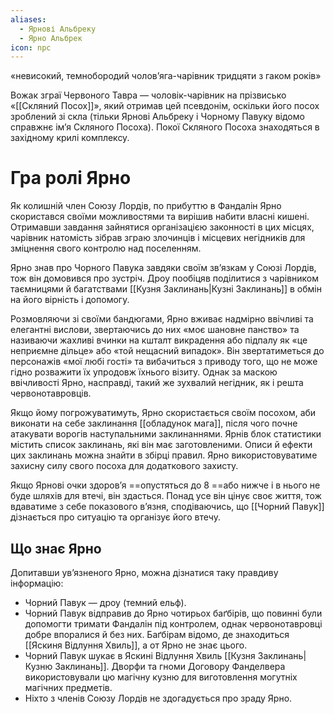 ```yaml
---
aliases:
  - Ярнові Альбреку
  - Ярно Альбрек
icon: npc
---
```

«невисокий, темнобородий чолов’яга-чарівник тридцяти з гаком років»

Вожак зграї Червоного Тавра — чоловік-чарівник на прізвисько «[[Скляний Посох]]», який отримав цей псевдонім, оскільки його посох зроблений зі скла (тільки Ярнові Альбреку і Чорному Павуку відомо справжнє ім’я Скляного Посоха). Покої Cкляного Посоха знаходяться в західному крилі комплексу.

# Гра ролі Ярно
Як колишній член Союзу Лордів, по прибуттю в Фандалін Ярно скористався своїми можливостями та вирішив набити власні кишені. Отримавши завдання зайнятися організацією законності в цих місцях, чарівник натомість зібрав зграю злочинців і місцевих негідників для зміцнення свого контролю над поселенням.

Ярно знав про Чорного Павука завдяки своїм зв’язкам у Союзі Лордів, тож він домовився про зустріч. Дроу пообіцяв поділитися з чарівником таємницями й багатствами [[Кузня Заклинань|Кузні Заклинань]] в обмін на його вірність і допомогу.

Розмовляючи зі своїми бандюгами, Ярно вживає надмірно ввічливі та елегантні вислови, звертаючись до них «моє шановне панство» та називаючи жахливі вчинки на кшталт викрадення або підпалу як «це неприємне дільце» або «той нещасний випадок». Він звертатиметься до персонажів «мої любі гості» та вибачиться з приводу того, що не може гідно розважити їх упродовж їхнього візиту. Однак за маскою ввічливості Ярно, насправді, такий же зухвалий негідник, як і решта червонотавровців.

Якщо йому погрожуватимуть, Ярно скористається своїм посохом, аби
виконати на себе заклинання [[обладунок мага]], після чого почне атакувати ворогів наступальними заклинаннями. Ярнів блок статистики містить список
заклинань, які він має заготовленими. Описи й ефекти цих заклинань можна
знайти в збірці правил. Ярно використовуватиме захисну силу свого посоха для додаткового захисту.

Якщо Ярнові очки здоров’я ==опустяться до 8 ==або нижче і в нього не буде шляхів для втечі, він здасться. Понад усе він цінує своє життя, тож вдаватиме з себе показового в’язня, сподіваючись, що [[Чорний Павук]] дізнається про ситуацію та організує його
втечу.

## Що знає Ярно
Допитавши ув’язненого Ярно, можна дізнатися таку правдиву інформацію:
- Чорний Павук — дроу (темний ельф).
- Чорний Павук відправив до Ярно чотирьох баґбірів, що повинні були допомогти тримати Фандалін під контролем, однак червонотавровці добре впоралися й без них. Баґбірам відомо, де знаходиться [[Яскиня Відлуння Хвиль]], а от Ярно не знає цього.
- Чорний Павук шукає в Яскині Відлуння Хвиль [[Кузня Заклинань|Кузню Заклинань]]. Дворфи та гноми Договору Фанделвера використовували цю магічну кузню для виготовлення могутніх магічних предметів.
- Ніхто з членів Союзу Лордів не здогадується про зраду Ярно.